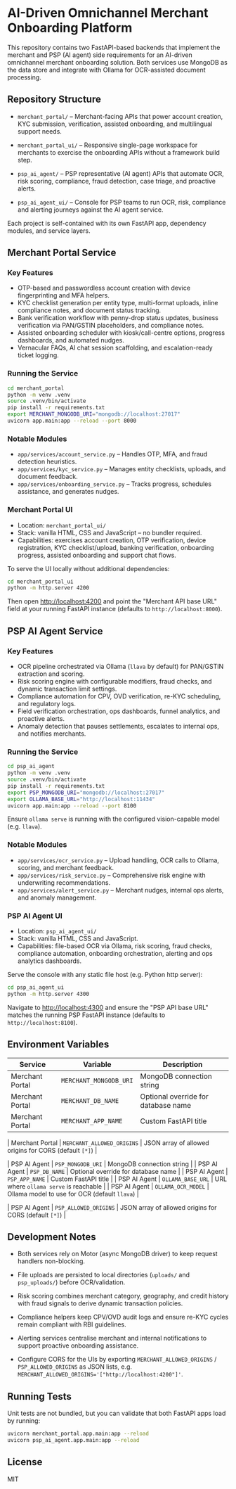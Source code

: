 # AI-Driven Omnichannel Merchant Onboarding Platform

This repository contains two FastAPI-based backends that implement the merchant and PSP (AI agent) side requirements for an AI-driven omnichannel merchant onboarding solution. Both services use MongoDB as the data store and integrate with Ollama for OCR-assisted document processing.

## Repository Structure

- `merchant_portal/` – Merchant-facing APIs that power account creation, KYC submission, verification, assisted onboarding, and multilingual support needs.

- `merchant_portal_ui/` – Responsive single-page workspace for merchants to exercise the onboarding APIs without a framework build step.
- `psp_ai_agent/` – PSP representative (AI agent) APIs that automate OCR, risk scoring, compliance, fraud detection, case triage, and proactive alerts.
- `psp_ai_agent_ui/` – Console for PSP teams to run OCR, risk, compliance and alerting journeys against the AI agent service.



Each project is self-contained with its own FastAPI app, dependency modules, and service layers.

## Merchant Portal Service

### Key Features
- OTP-based and passwordless account creation with device fingerprinting and MFA helpers.
- KYC checklist generation per entity type, multi-format uploads, inline compliance notes, and document status tracking.
- Bank verification workflow with penny-drop status updates, business verification via PAN/GSTIN placeholders, and compliance notes.
- Assisted onboarding scheduler with kiosk/call-centre options, progress dashboards, and automated nudges.
- Vernacular FAQs, AI chat session scaffolding, and escalation-ready ticket logging.

### Running the Service

```bash
cd merchant_portal
python -m venv .venv
source .venv/bin/activate
pip install -r requirements.txt
export MERCHANT_MONGODB_URI="mongodb://localhost:27017"
uvicorn app.main:app --reload --port 8000
```

### Notable Modules
- `app/services/account_service.py` – Handles OTP, MFA, and fraud detection heuristics.
- `app/services/kyc_service.py` – Manages entity checklists, uploads, and document feedback.
- `app/services/onboarding_service.py` – Tracks progress, schedules assistance, and generates nudges.


### Merchant Portal UI

- Location: `merchant_portal_ui/`
- Stack: vanilla HTML, CSS and JavaScript – no bundler required.
- Capabilities: exercises account creation, OTP verification, device registration, KYC checklist/upload, banking verification, onboarding progress, assisted onboarding and support chat flows.

To serve the UI locally without additional dependencies:

```bash
cd merchant_portal_ui
python -m http.server 4200
```

Then open <http://localhost:4200> and point the "Merchant API base URL" field at your running FastAPI instance (defaults to `http://localhost:8000`).


## PSP AI Agent Service

### Key Features
- OCR pipeline orchestrated via Ollama (`llava` by default) for PAN/GSTIN extraction and scoring.
- Risk scoring engine with configurable modifiers, fraud checks, and dynamic transaction limit settings.
- Compliance automation for CPV, OVD verification, re-KYC scheduling, and regulatory logs.
- Field verification orchestration, ops dashboards, funnel analytics, and proactive alerts.
- Anomaly detection that pauses settlements, escalates to internal ops, and notifies merchants.

### Running the Service

```bash
cd psp_ai_agent
python -m venv .venv
source .venv/bin/activate
pip install -r requirements.txt
export PSP_MONGODB_URI="mongodb://localhost:27017"
export OLLAMA_BASE_URL="http://localhost:11434"
uvicorn app.main:app --reload --port 8100
```

Ensure `ollama serve` is running with the configured vision-capable model (e.g. `llava`).

### Notable Modules
- `app/services/ocr_service.py` – Upload handling, OCR calls to Ollama, scoring, and merchant feedback.
- `app/services/risk_service.py` – Comprehensive risk engine with underwriting recommendations.
- `app/services/alert_service.py` – Merchant nudges, internal ops alerts, and anomaly management.


### PSP AI Agent UI

- Location: `psp_ai_agent_ui/`
- Stack: vanilla HTML, CSS and JavaScript.
- Capabilities: file-based OCR via Ollama, risk scoring, fraud checks, compliance automation, onboarding orchestration, alerting and ops analytics dashboards.

Serve the console with any static file host (e.g. Python http server):

```bash
cd psp_ai_agent_ui
python -m http.server 4300
```

Navigate to <http://localhost:4300> and ensure the "PSP API base URL" matches the running PSP FastAPI instance (defaults to `http://localhost:8100`).

## Environment Variables

| Service | Variable | Description |
| --- | --- | --- |
| Merchant Portal | `MERCHANT_MONGODB_URI` | MongoDB connection string |
| Merchant Portal | `MERCHANT_DB_NAME` | Optional override for database name |
| Merchant Portal | `MERCHANT_APP_NAME` | Custom FastAPI title |

| Merchant Portal | `MERCHANT_ALLOWED_ORIGINS` | JSON array of allowed origins for CORS (default `[*]`) |

| PSP AI Agent | `PSP_MONGODB_URI` | MongoDB connection string |
| PSP AI Agent | `PSP_DB_NAME` | Optional override for database name |
| PSP AI Agent | `PSP_APP_NAME` | Custom FastAPI title |
| PSP AI Agent | `OLLAMA_BASE_URL` | URL where `ollama serve` is reachable |
| PSP AI Agent | `OLLAMA_OCR_MODEL` | Ollama model to use for OCR (default `llava`) |

| PSP AI Agent | `PSP_ALLOWED_ORIGINS` | JSON array of allowed origins for CORS (default `[*]`) |

## Development Notes

- Both services rely on Motor (async MongoDB driver) to keep request handlers non-blocking.
- File uploads are persisted to local directories (`uploads/` and `psp_uploads/`) before OCR/validation.
- Risk scoring combines merchant category, geography, and credit history with fraud signals to derive dynamic transaction policies.
- Compliance helpers keep CPV/OVD audit logs and ensure re-KYC cycles remain compliant with RBI guidelines.
- Alerting services centralise merchant and internal notifications to support proactive onboarding assistance.

- Configure CORS for the UIs by exporting `MERCHANT_ALLOWED_ORIGINS` / `PSP_ALLOWED_ORIGINS` as JSON lists, e.g. `MERCHANT_ALLOWED_ORIGINS='["http://localhost:4200"]'`.


## Running Tests

Unit tests are not bundled, but you can validate that both FastAPI apps load by running:

```bash
uvicorn merchant_portal.app.main:app --reload
uvicorn psp_ai_agent.app.main:app --reload
```

## License

MIT
